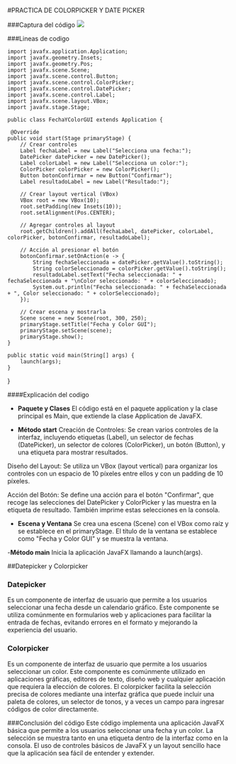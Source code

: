 #PRACTICA DE COLORPICKER Y DATE PICKER

###Captura del código
![](https://i.ibb.co/MSw0rnT/2.png)

###Lineas de codigo

	import javafx.application.Application;
	import javafx.geometry.Insets;
	import javafx.geometry.Pos;
	import javafx.scene.Scene;
	import javafx.scene.control.Button;
	import javafx.scene.control.ColorPicker;
	import javafx.scene.control.DatePicker;
	import javafx.scene.control.Label;
	import javafx.scene.layout.VBox;
	import javafx.stage.Stage;

	public class FechaYColorGUI extends Application {

	 @Override
    public void start(Stage primaryStage) {
        // Crear controles
        Label fechaLabel = new Label("Selecciona una fecha:");
        DatePicker datePicker = new DatePicker();
        Label colorLabel = new Label("Selecciona un color:");
        ColorPicker colorPicker = new ColorPicker();
        Button botonConfirmar = new Button("Confirmar");
        Label resultadoLabel = new Label("Resultado:");

        // Crear layout vertical (VBox)
        VBox root = new VBox(10);
        root.setPadding(new Insets(10));
        root.setAlignment(Pos.CENTER);

        // Agregar controles al layout
        root.getChildren().addAll(fechaLabel, datePicker, colorLabel, colorPicker, botonConfirmar, resultadoLabel);

        // Acción al presionar el botón
        botonConfirmar.setOnAction(e -> {
            String fechaSeleccionada = datePicker.getValue().toString();
            String colorSeleccionado = colorPicker.getValue().toString();
            resultadoLabel.setText("Fecha seleccionada: " + fechaSeleccionada + "\nColor seleccionado: " + colorSeleccionado);
            System.out.println("Fecha seleccionada: " + fechaSeleccionada + ", Color seleccionado: " + colorSeleccionado);
        });

        // Crear escena y mostrarla
        Scene scene = new Scene(root, 300, 250);
        primaryStage.setTitle("Fecha y Color GUI");
        primaryStage.setScene(scene);
        primaryStage.show();
    }

    public static void main(String[] args) {
        launch(args);
    }
}

####Explicación del codigo

- **Paquete y Clases**
El código está en el paquete application y la clase principal es Main, que extiende la clase Application de JavaFX.

- **Método start**
Creación de Controles: Se crean varios controles de la interfaz, incluyendo etiquetas (Label), un selector de fechas (DatePicker), un selector de colores (ColorPicker), un botón (Button), y una etiqueta para mostrar resultados.

Diseño del Layout: Se utiliza un VBox (layout vertical) para organizar los controles con un espacio de 10 píxeles entre ellos y con un padding de 10 píxeles.

Acción del Botón: Se define una acción para el botón "Confirmar", que recoge las selecciones del DatePicker y ColorPicker y las muestra en la etiqueta de resultado. También imprime estas selecciones en la consola.

- **Escena y  Ventana**
Se crea una escena (Scene) con el VBox como raíz y se establece en el primaryStage.
El título de la ventana se establece como "Fecha y Color GUI" y se muestra la ventana.

-**Método main**
Inicia la aplicación JavaFX llamando a launch(args).


##Datepicker y Colorpicker

### Datepicker
Es un componente de interfaz de usuario que permite a los usuarios seleccionar una fecha desde un calendario gráfico. Este componente se utiliza comúnmente en formularios web y aplicaciones para facilitar la entrada de fechas, evitando errores en el formato y mejorando la experiencia del usuario.

### Colorpicker
Es un componente de interfaz de usuario que permite a los usuarios seleccionar un color. Este componente es comúnmente utilizado en aplicaciones gráficas, editores de texto, diseño web y cualquier aplicación que requiera la elección de colores. El colorpicker facilita la selección precisa de colores mediante una interfaz gráfica que puede incluir una paleta de colores, un selector de tonos, y a veces un campo para ingresar códigos de color directamente.

###Conclusión del código
Este código implementa una aplicación JavaFX básica que permite a los usuarios seleccionar una fecha y un color. La selección se muestra tanto en una etiqueta dentro de la interfaz como en la consola. El uso de controles básicos de JavaFX y un layout sencillo hace que la aplicación sea fácil de entender y extender.


